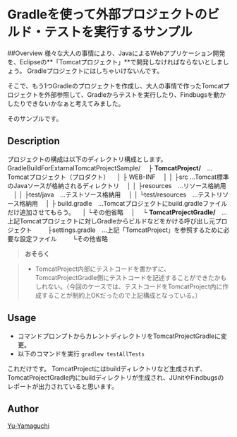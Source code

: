 Gradleを使って外部プロジェクトのビルド・テストを実行するサンプル
====

##Overview
様々な大人の事情により、JavaによるWebアプリケーション開発を、Eclipseの**「Tomcatプロジェクト」**で開発しなければならないとしましょう。
Gradleプロジェクトにはしちゃいけないんです。

そこで、もう1つGradleのプロジェクトを作成し、大人の事情で作ったTomcatプロジェクトを外部参照して、Gradleからテストを実行したり、Findbugsを動かしたりできないかなぁと考えてみました。

そのサンプルです。

## Description

プロジェクトの構成は以下のディレクトリ構成とします。
GradleBuildForExtarnalTomcatProjectSample/
　├ **TomcatProject/**　…Tomcatプロジェクト（プロダクト）
　│    ├ WEB-INF
　│    │    ├src  …Tomcat標準のJavaソースが格納されるディレクトリ
　│    │    ├resources　…リソース格納用
　│    │    ├test/java　…テストソース格納用
　│    │    └test/resources　…テストリソース格納用
　│    ├ build.gradle　…Tomcatプロジェクトにbuild.gradleファイルだけ追加させてもらう。
　│    └その他省略
　│
　└ **TomcatProjectGradle/**　…上記Tomcatプロジェクトに対しGradleからビルドなどをかける呼び出し元プロジェクト
　　    ├settings.gradle　…上記「TomcatProject」を参照するために必要な設定ファイル
　　    └その他省略

> **おそらく**

> - TomcatProject内部にテストコードを書かずに、TomcatProjectGradle側にテストコードを記述することができたかもしれない。（今回のケースでは、テストコードをTomcatProject内に作成することが制約上OKだったので上記構成となっている。）

## Usage

- コマンドプロンプトからカレントディレクトリをTomcatProjectGradleに変更。
- 以下のコマンドを実行
	`gradlew testAllTests`
 
 これだけです。
 TomcatProjectにはbuildディレクトリなど生成されず、TomcatProjectGradle内にbuildディレクトリが生成され、JUnitやFindbugsのレポートが出力されていると思います。


## Author
[Yu-Yamaguchi](https://github.com/Yu-Yamaguchi)